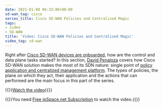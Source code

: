```yaml
---
date: 2021-01-08 06:33:00+00:00
sd-wan_tag: cisco
series_title: Cisco SD-WAN Policies and Centralized Magic
tags:
- video
- SD-WAN
title: 'Video: Cisco SD-WAN Policies and Centralized Magic'
video_tag: sd-wan
---
```

Right after [Cisco SD-WAN devices are onboarded](/2020/10/video-cisco-sdwan-onboarding/), how are the control and data plane tasks started? In this section, [David Penaloza](https://www.ipspace.net/Author:David_Pe%C3%B1aloza_Seijas) covers how Cisco SD-WAN solution makes the most of its SDN nature: single point of [policy application and centralized management platform](https://my.ipspace.net/bin/get/CiscoSDWAN/6%20-%20Policies%20and%20Centralized%20Magic.mp4?doccode=CiscoSDWAN). The types of policies, the plane on which they act, their application and the actions that can performed are the main focus in this part of the series.

{{<jump>}}[Watch the video](https://my.ipspace.net/bin/get/CiscoSDWAN/6%20-%20Policies%20and%20Centralized%20Magic.mp4?doccode=CiscoSDWAN){{</jump>}}

{{<note free>}}You need [Free ipSpace.net Subscription](https://www.ipspace.net/Subscription/Free) to watch the video.{{</note>}}

